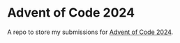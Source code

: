 # Advent of Code 2024

A repo to store my submissions for [Advent of Code 2024](https://adventofcode.com/).